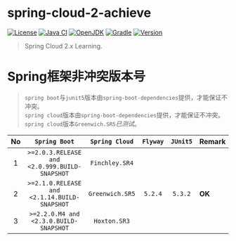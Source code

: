# spring-cloud-2-achieve

[![License](https://img.shields.io/badge/License-MIT-green.svg?style=flat&logo=github)](https://www.mit-license.org/)
[![Java CI](https://github.com/aaric/spring-cloud-2-achieve/workflows/Java%20CI/badge.svg)](https://github.com/aaric/spring-cloud-2-achieve/actions)
[![OpenJDK](https://img.shields.io/badge/OpenJDK-1.8-brightgreen.svg?style=flat&logo=java)](http://openjdk.java.net)
[![Gradle](https://img.shields.io/badge/Gradle-5.6.2-brightgreen.svg?style=flat&logo=gradle)](https://gradle.org)
[![Version](https://img.shields.io/badge/Version-0.3.2-blue.svg)](https://github.com/aaric/spring-cloud-2-achieve/releases)

> Spring Cloud 2.x Learning.

# Spring框架非冲突版本号

> `spring boot`与`junit5`版本由`spring-boot-dependencies`提供，才能保证不冲突。  
> `spring cloud`版本由`spring-boot-dependencies`提供，才能保证不冲突。  
> `spring cloud`版本`Greenwich.SR5`*已测试*。


|No|`Spring Boot`|`Spring Cloud`|`Flyway`|`JUnit5`|**Remark**|
|:-:|:----------:|:------------:|:------:|:------:|----------|
|1|`>=2.0.3.RELEASE and <2.0.999.BUILD-SNAPSHOT`|`Finchley.SR4`||||
|2|`>=2.1.0.RELEASE and <2.1.14.BUILD-SNAPSHOT`|`Greenwich.SR5`|`5.2.4`|`5.3.2`|**OK**|
|3|`>=2.2.0.M4 and <2.3.0.BUILD-SNAPSHOT`|`Hoxton.SR3`||||
